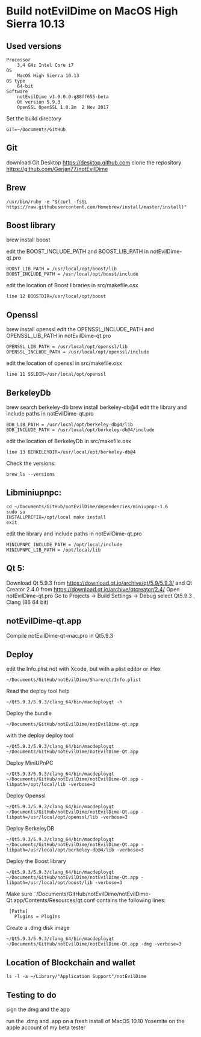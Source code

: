 # Build notEvilDime on MacOS High Sierra 10.13

Used versions
----------------
    Processor
        3,4 GHz Intel Core i7
    OS
        MacOS High Sierra 10.13
    OS type
        64-bit
    Software
        notEvilDime v1.0.0.0-g88ff655-beta
        Qt version 5.9.3
        OpenSSL OpenSSL 1.0.2m  2 Nov 2017
        
Set the build directory

    GIT=~/Documents/GitHub

Git
---
download Git Desktop https://desktop.github.com
clone the repository https://github.com/Gerjan77/notEvilDime

Brew
------
    /usr/bin/ruby -e "$(curl -fsSL https://raw.githubusercontent.com/Homebrew/install/master/install)"

Boost library
--------------
brew install boost

edit the BOOST_INCLUDE_PATH and BOOST_LIB_PATH in notEvilDime-qt.pro

    BOOST_LIB_PATH = /usr/local/opt/boost/lib
    BOOST_INCLUDE_PATH = /usr/local/opt/boost/include

edit the location of Boost libraries in src/makefile.osx

    line 12 BOOSTDIR=/usr/local/opt/boost
    

Openssl
---------
brew install openssl
edit the OPENSSL_INCLUDE_PATH and OPENSSL_LIB_PATH in notEvilDime-qt.pro

    OPENSSL_LIB_PATH = /usr/local/opt/openssl/lib
    OPENSSL_INCLUDE_PATH = /usr/local/opt/openssl/include
edit the location of openssl in src/makefile.osx

    line 11 SSLDIR=/usr/local/opt/openssl

BerkeleyDb
-------------
brew search berkeley-db
brew install berkeley-db@4
edit the library and include paths in notEvilDime-qt.pro

    BDB_LIB_PATH = /usr/local/opt/berkeley-db@4/lib
    BDB_INCLUDE_PATH = /usr/local/opt/berkeley-db@4/include
edit the location of BerkeleyDb in src/makefile.osx

    line 13 BERKELEYDIR=/usr/local/opt/berkeley-db@4

Check the versions:

    brew ls --versions

Libminiupnpc:
-------------
    cd ~/Documents/GitHub/notEvilDime/dependencies/miniupnpc-1.6
    sudo su
    INSTALLPREFIX=/opt/local make install
    exit
    
edit the library and include paths in notEvilDime-qt.pro

    MINIUPNPC_INCLUDE_PATH = /opt/local/include
    MINIUPNPC_LIB_PATH = /opt/local/lib

Qt 5:
------
Download Qt 5.9.3 from https://download.qt.io/archive/qt/5.9/5.9.3/ and Qt Creator 2.4.0 from https://download.qt.io/archive/qtcreator/2.4/ Open notEvilDime-qt.pro Go to Projects -> Build Settings -> Debug select Qt5.9.3 , Clang (86 64 bit)



notEvilDime-qt.app
-----------------
Compile notEvilDime-qt-mac.pro in Qt5.9.3

    
Deploy
-----------------------
edit the Info.plist not with Xcode, but with a plist editor or iHex

    ~/Documents/GitHub/notEvilDime/Share/qt/Info.plist

Read the deploy tool help

    ~/Qt5.9.3/5.9.3/clang_64/bin/macdeployqt -h

Deploy the bundle

    ~/Documents/GitHub/notEvilDime/notEvilDime-qt.app
    
with the deploy deploy tool

    ~/Qt5.9.3/5.9.3/clang_64/bin/macdeployqt ~/Documents/GitHub/notEvilDime/notEvilDime-Qt.app

Deploy MiniUPnPC

    ~/Qt5.9.3/5.9.3/clang_64/bin/macdeployqt ~/Documents/GitHub/notEvilDime/notEvilDime-Qt.app -libpath=/opt/local/lib -verbose=3
    
Deploy Openssl

    ~/Qt5.9.3/5.9.3/clang_64/bin/macdeployqt ~/Documents/GitHub/notEvilDime/notEvilDime-Qt.app -libpath=/usr/local/opt/openssl/lib -verbose=3
    
Deploy BerkeleyDB

    ~/Qt5.9.3/5.9.3/clang_64/bin/macdeployqt ~/Documents/GitHub/notEvilDime/notEvilDime-Qt.app -libpath=/usr/local/opt/berkeley-db@4/lib -verbose=3
    
Deploy the Boost library

    ~/Qt5.9.3/5.9.3/clang_64/bin/macdeployqt ~/Documents/GitHub/notEvilDime/notEvilDime-Qt.app -libpath=/usr/local/opt/boost/lib -verbose=3
    
Make sure ˜/Documents/GitHub/notEvilDime/notEvilDime-Qt.app/Contents/Resources/qt.conf contains the following lines:

     [Paths]
       Plugins = PlugIns
    
Create a .dmg disk image

    ~/Qt5.9.3/5.9.3/clang_64/bin/macdeployqt ~/Documents/GitHub/notEvilDime/notEvilDime-Qt.app -dmg -verbose=3

Location of Blockchain and wallet
--------------------------------------
    ls -l -a ~/Library/"Application Support"/notEvilDime



Testing to do
---------------

sign the dmg and the app

run the .dmg and .app on a fresh install of MacOS 10.10 Yosemite on the apple account of my beta tester


